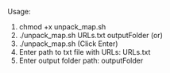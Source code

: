 Usage:
1. chmod +x unpack_map.sh
2. ./unpack_map.sh URLs.txt outputFolder
               (or)
3. ./unpack_map.sh (Click Enter)
4. Enter path to txt file with URLs: URLs.txt
5. Enter output folder path: outputFolder
   
